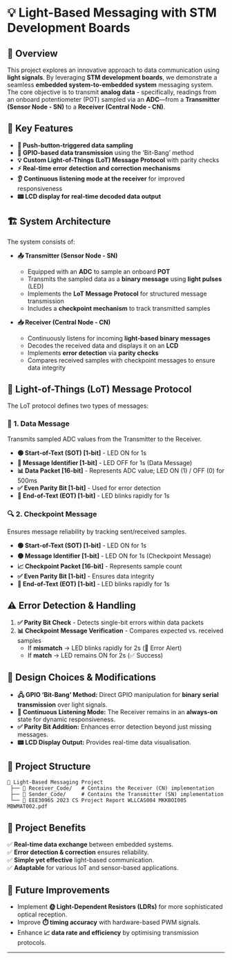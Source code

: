 # 💡 Light-Based Messaging with STM Development Boards

## 🚀 Overview

This project explores an innovative approach to data communication using **light signals**. By leveraging **STM development boards**, we demonstrate a seamless **embedded system-to-embedded system** messaging system. The core objective is to transmit **analog data** - specifically, readings from an onboard potentiometer (POT) sampled via an **ADC**—from a **Transmitter (Sensor Node - SN)** to a **Receiver (Central Node - CN)**.

## 🔑 Key Features

- **🔘 Push-button-triggered data sampling**
- **📡 GPIO-based data transmission** using the ‘Bit-Bang’ method
- **💡 Custom Light-of-Things (LoT) Message Protocol** with parity checks
- **⚡ Real-time error detection and correction mechanisms**
- **👂 Continuous listening mode at the receiver** for improved responsiveness
- **📟 LCD display for real-time decoded data output**

## 🏗️ System Architecture

The system consists of:

- **📤 Transmitter (Sensor Node - SN)**
  - Equipped with an **ADC** to sample an onboard **POT**
  - Transmits the sampled data as a **binary message** using **light pulses** (LED)
  - Implements the **LoT Message Protocol** for structured message transmission
  - Includes a **checkpoint mechanism** to track transmitted samples

- **📥 Receiver (Central Node - CN)**
  - Continuously listens for incoming **light-based binary messages**
  - Decodes the received data and displays it on an **LCD**
  - Implements **error detection** via **parity checks**
  - Compares received samples with checkpoint messages to ensure data integrity

## 📜 Light-of-Things (LoT) Message Protocol

The LoT protocol defines two types of messages:

### 📡 **1. Data Message**

Transmits sampled ADC values from the Transmitter to the Receiver.

- **🟢 Start-of-Text (SOT) [1-bit]** - LED ON for 1s
- **🔵 Message Identifier [1-bit]** - LED OFF for 1s (Data Message)
- **📊 Data Packet [16-bit]** - Represents ADC value; LED ON (1) / OFF (0) for 500ms
- **✅ Even Parity Bit [1-bit]** - Used for error detection
- **🔴 End-of-Text (EOT) [1-bit]** - LED blinks rapidly for 1s

### 🔍 **2. Checkpoint Message**

Ensures message reliability by tracking sent/received samples.

- **🟢 Start-of-Text (SOT) [1-bit]** - LED ON for 1s
- **🟡 Message Identifier [1-bit]** - LED ON for 1s (Checkpoint Message)
- **📈 Checkpoint Packet [16-bit]** - Represents sample count
- **✅ Even Parity Bit [1-bit]** - Ensures data integrity
- **🔴 End-of-Text (EOT) [1-bit]** - LED blinks rapidly for 1s

## ⚠️ Error Detection & Handling

1. **✅ Parity Bit Check** - Detects single-bit errors within data packets
2. **📊 Checkpoint Message Verification** - Compares expected vs. received samples
   - If **mismatch** → LED blinks rapidly for 2s (🚨 Error Alert)
   - If **match** → LED remains ON for 2s (✅ Success)

## 🎨 Design Choices & Modifications

- **🖧 GPIO ‘Bit-Bang’ Method:** Direct GPIO manipulation for **binary serial transmission** over light signals.
- **🔄 Continuous Listening Mode:** The Receiver remains in an **always-on** state for dynamic responsiveness.
- **✅ Parity Bit Addition:** Enhances error detection beyond just missing messages.
- **📟 LCD Display Output:** Provides real-time data visualisation.

## 📂 Project Structure

```
📂 Light-Based Messaging Project
 ├── 📁 Receiver_Code/   # Contains the Receiver (CN) implementation
 ├── 📁 Sender_Code/     # Contains the Transmitter (SN) implementation
 └── 📄 EEE3096S 2023 CS Project Report WLLCAS004 MKKBOI005 MBWMAT002.pdf
```

## 🎯 Project Benefits

✅ **Real-time data exchange** between embedded systems.  
✅ **Error detection & correction** ensures reliability.  
✅ **Simple yet effective** light-based communication.  
✅ **Adaptable** for various IoT and sensor-based applications.  

## 🔮 Future Improvements

- Implement **🌞 Light-Dependent Resistors (LDRs)** for more sophisticated optical reception.
- Improve **⏱️ timing accuracy** with hardware-based PWM signals.
- Enhance **📈 data rate and efficiency** by optimising transmission protocols.

---

